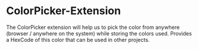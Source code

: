 # ColorPicker-Extension
The ColorPicker extension will help us to pick the color from anywhere (browser / anywhere on the system) while storing the colors used. Provides a HexCode of this color that can be used in other projects.
